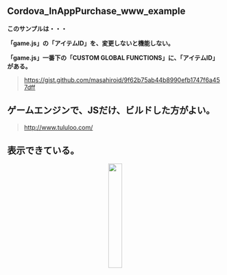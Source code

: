 ## Cordova_InAppPurchase_www_example

__このサンプルは・・・__

__「game.js」の「アイテムID」を、変更しないと機能しない。__

__「game.js」一番下の「CUSTOM GLOBAL FUNCTIONS」に、「アイテムID」がある。__


> https://gist.github.com/masahiroid/9f62b75ab44b8990efb1747f6a457dff

## ゲームエンジンで、JSだけ、ビルドした方がよい。

> http://www.tululoo.com/

## 表示できている。

<center><img border="0" width="25%" height="25%" alt="" src="https://kanamesolutions.com/github_img/Screenshot_20210306-124610.png"></center>
